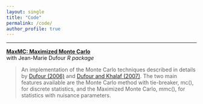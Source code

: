 ```yaml
---
layout: single
title: "Code"
permalink: /code/
author_profile: true
---
```

---

**[MaxMC: Maximized Monte Carlo](https://cran.r-project.org/web/packages/MaxMC/index.html)**  
with Jean-Marie Dufour
_R package_
>An implementation of the Monte Carlo techniques described in details by [Dufour (2006)](doi:10.1016/j.jeconom.2005.06.007) and [Dufour and Khalaf (2007)](doi:10.1002/9780470996249.ch24). The two main features available are the Monte Carlo method with tie-breaker, mc(), for discrete statistics, and the Maximized Monte Carlo, mmc(), for statistics with nuisance parameters.
